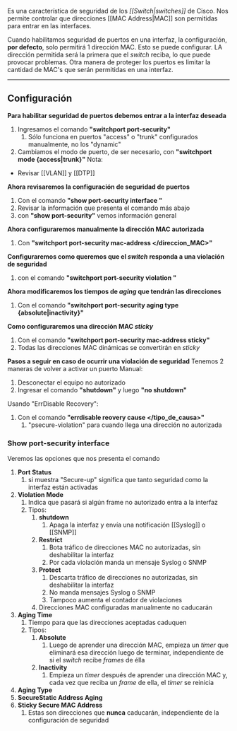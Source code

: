Es una característica de seguridad de los *[[Switch|switches]]* de Cisco. Nos permite controlar que direcciones [[MAC Address|MAC]] son permitidas para entrar en las interfaces.

Cuando habilitamos seguridad de puertos en una interfaz, la configuración, **por defecto**, solo permitirá 1 dirección MAC. Esto se puede configurar. LA dirección permitida será la primera que el *switch* reciba, lo que puede provocar problemas.
Otra manera de proteger los puertos es limitar la cantidad de MAC's que serán permitidas en una interfaz.
***

## Configuración

**Para habilitar seguridad de puertos debemos entrar a la interfaz deseada**
1. Ingresamos el comando **"switchport port-security"**
	1. Sólo funciona en puertos  "access" o "trunk" configurados manualmente, no los "dynamic"
2. Cambiamos el modo de puerto, de ser necesario, con **"switchport mode {access|trunk}"**
Nota:
- Revisar [[VLAN]] y [[DTP]]

**Ahora revisaremos la configuración de seguridad de puertos**
1. Con el comando **"show port-security interface </interfaz>"**
2. Revisar la información que presenta el comando más abajo
3. con **"show port-security"** vemos información general

**Ahora configuraremos manualmente la dirección MAC autorizada**
1. Con **"switchport port-security mac-address </direccion_MAC>"**

**Configuraremos como queremos que el *switch* responda a una violación de seguridad**
1. con el comando **"switchport port-security violation </tipo>"**

**Ahora modificaremos los tiempos de *aging* que tendrán las direcciones**
1. Con el comando **"switchport port-security aging type {absolute|inactivity}"**

**Como configuraremos una dirección MAC *sticky***
1. Con el comando **"switchport port-security mac-address sticky"**
2. Todas las direcciones MAC dinámicas se convertirán en *sticky*

**Pasos a seguir en caso de ocurrir una violación de seguridad**
Tenemos 2 maneras de volver a activar un puerto
Manual:
1. Desconectar el equipo no autorizado
2. Ingresar el comando **"shutdown"** y luego **"no shutdown"**

Usando "ErrDisable Recovery":
1. Con el comando **"errdisable reovery cause </tipo_de_causa>"**
	1. "psecure-violation" para cuando llega una dirección no autorizada


### Show port-security interface

Veremos las opciones que nos presenta el comando

1. **Port Status**
	1. si muestra "Secure-up" significa que tanto seguridad como la interfaz están activadas
2. **Violation Mode**
	1. Indica que pasará si algún frame no autorizado entra a la interfaz
	2. Tipos:
		1. **shutdown**
			1. Apaga la interfaz y envía una notificación [[Syslog]] o [[SNMP]]
		2. **Restrict**
			1. Bota tráfico de direcciones MAC no autorizadas, sin deshabilitar la interfaz
			2. Por cada violación manda un mensaje Syslog o SNMP
		3. **Protect**
			1. Descarta tráfico de direcciones no autorizadas, sin deshabilitar la interfaz
			2. No manda mensajes Syslog o SNMP
			3. Tampoco aumenta el contador de violaciones
		4. Direcciones MAC configuradas manualmente no caducarán
3. **Aging Time**
	1. Tiempo para que las direcciones aceptadas caduquen
	2. Tipos:
		1. **Absolute**
			1. Luego de aprender una dirección MAC, empieza un *timer* que eliminará esa dirección luego de terminar, independiente de si el *switch* recibe *frames* de élla
		2. **Inactivity**
			1. Empieza un *timer* después de aprender una dirección MAC y, cada vez que reciba un *frame* de ella, el *timer* se reinicia
4. **Aging Type**
5. **SecureStatic Address Aging**
6. **Sticky Secure MAC Address**
	1. Estas son direcciones que **nunca** caducarán, independiente de la configuración de seguridad